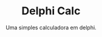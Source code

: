 <h1 align="center">
  Delphi Calc
</h1>

<p align="center">
  Uma simples calculadora em delphi.
</p>
